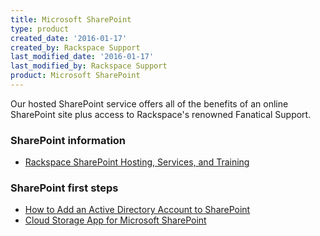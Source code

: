 ```yaml
---
title: Microsoft SharePoint
type: product
created_date: '2016-01-17'
created_by: Rackspace Support
last_modified_date: '2016-01-17'
last_modified_by: Rackspace Support
product: Microsoft SharePoint
---
```


Our hosted SharePoint service offers all of the benefits of an online
SharePoint site plus access to Rackspace's renowned Fanatical Support.

###  SharePoint information

-   [Rackspace SharePoint Hosting, Services, and
    Training](http://sharepoint.rackspace.com/)

###  SharePoint first steps

-   [How to Add an Active Directory Account to
    SharePoint](/how-to/how-to-add-an-active-directory-account-to-sharepoint)
-   [Cloud Storage App for Microsoft
    SharePoint](/how-to/cloud-storage-app-for-microsoft-sharepoint-overview)
